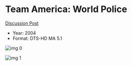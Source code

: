 # Team America: World Police

[Discussion Post](https://www.avsforum.com/threads/bass-eq-for-filtered-movies.2995212/post-59904148)

* Year: 2004
* Format: DTS-HD MA 5.1

![img 0](https://i.imgur.com/7YuRyHJ.jpg)

![img 1](https://i.imgur.com/52n2QaO.png)

